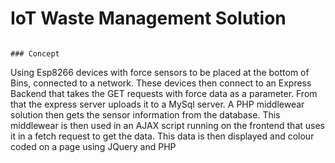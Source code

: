 # IoT Waste Management Solution
~~~

### Concept
~~~
Using Esp8266 devices with force sensors to be placed at the bottom of Bins, connected to a network.
These devices then connect to an Express Backend that takes the GET requests with force data as a parameter.
From that the express server uploads it to a MySql server.
A PHP middlewear solution then gets the sensor information from the database.
This middlewear is then used in an AJAX script running on the frontend that uses it in a fetch request to get the data.
This data is then displayed and colour coded on a page using JQuery and PHP

